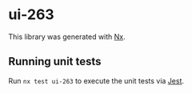 # ui-263

This library was generated with [Nx](https://nx.dev).

## Running unit tests

Run `nx test ui-263` to execute the unit tests via [Jest](https://jestjs.io).
